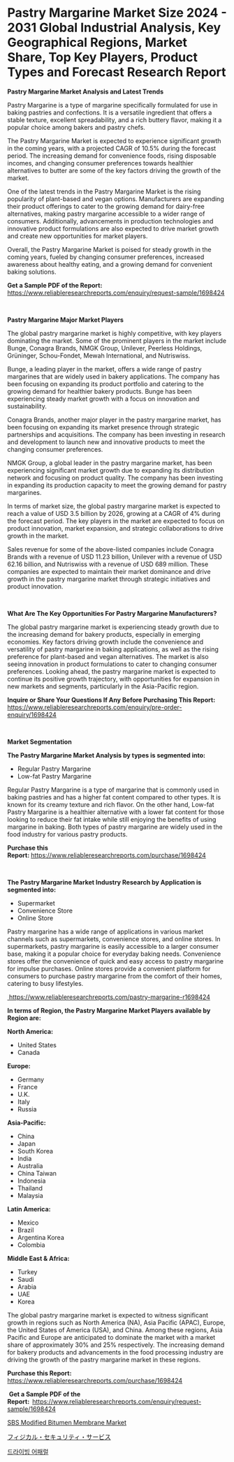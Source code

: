 <p><h1>Pastry Margarine Market Size 2024 - 2031 Global Industrial Analysis, Key Geographical Regions, Market Share, Top Key Players, Product Types and Forecast Research Report</h1></p><p><strong>Pastry Margarine Market Analysis and Latest Trends</strong></p>
<p><p>Pastry Margarine is a type of margarine specifically formulated for use in baking pastries and confections. It is a versatile ingredient that offers a stable texture, excellent spreadability, and a rich buttery flavor, making it a popular choice among bakers and pastry chefs.</p><p>The Pastry Margarine Market is expected to experience significant growth in the coming years, with a projected CAGR of 10.5% during the forecast period. The increasing demand for convenience foods, rising disposable incomes, and changing consumer preferences towards healthier alternatives to butter are some of the key factors driving the growth of the market.</p><p>One of the latest trends in the Pastry Margarine Market is the rising popularity of plant-based and vegan options. Manufacturers are expanding their product offerings to cater to the growing demand for dairy-free alternatives, making pastry margarine accessible to a wider range of consumers. Additionally, advancements in production technologies and innovative product formulations are also expected to drive market growth and create new opportunities for market players.</p><p>Overall, the Pastry Margarine Market is poised for steady growth in the coming years, fueled by changing consumer preferences, increased awareness about healthy eating, and a growing demand for convenient baking solutions.</p></p>
<p><strong>Get a Sample PDF of the Report:&nbsp;</strong> <a href="https://www.reliableresearchreports.com/enquiry/request-sample/1698424">https://www.reliableresearchreports.com/enquiry/request-sample/1698424</a></p>
<p>&nbsp;</p>
<p><strong>Pastry Margarine Major Market Players</strong></p>
<p><p>The global pastry margarine market is highly competitive, with key players dominating the market. Some of the prominent players in the market include Bunge, Conagra Brands, NMGK Group, Unilever, Peerless Holdings, Grüninger, Schou-Fondet, Mewah International, and Nutriswiss.</p><p>Bunge, a leading player in the market, offers a wide range of pastry margarines that are widely used in bakery applications. The company has been focusing on expanding its product portfolio and catering to the growing demand for healthier bakery products. Bunge has been experiencing steady market growth with a focus on innovation and sustainability.</p><p>Conagra Brands, another major player in the pastry margarine market, has been focusing on expanding its market presence through strategic partnerships and acquisitions. The company has been investing in research and development to launch new and innovative products to meet the changing consumer preferences.</p><p>NMGK Group, a global leader in the pastry margarine market, has been experiencing significant market growth due to expanding its distribution network and focusing on product quality. The company has been investing in expanding its production capacity to meet the growing demand for pastry margarines.</p><p>In terms of market size, the global pastry margarine market is expected to reach a value of USD 3.5 billion by 2026, growing at a CAGR of 4% during the forecast period. The key players in the market are expected to focus on product innovation, market expansion, and strategic collaborations to drive growth in the market.</p><p>Sales revenue for some of the above-listed companies include Conagra Brands with a revenue of USD 11.23 billion, Unilever with a revenue of USD 62.16 billion, and Nutriswiss with a revenue of USD 689 million. These companies are expected to maintain their market dominance and drive growth in the pastry margarine market through strategic initiatives and product innovation.</p></p>
<p>&nbsp;</p>
<p><strong>What Are The Key Opportunities For Pastry Margarine Manufacturers?</strong></p>
<p><p>The global pastry margarine market is experiencing steady growth due to the increasing demand for bakery products, especially in emerging economies. Key factors driving growth include the convenience and versatility of pastry margarine in baking applications, as well as the rising preference for plant-based and vegan alternatives. The market is also seeing innovation in product formulations to cater to changing consumer preferences. Looking ahead, the pastry margarine market is expected to continue its positive growth trajectory, with opportunities for expansion in new markets and segments, particularly in the Asia-Pacific region.</p></p>
<p><strong>Inquire or Share Your Questions If Any Before Purchasing This Report:</strong> <a href="https://www.reliableresearchreports.com/enquiry/pre-order-enquiry/1698424">https://www.reliableresearchreports.com/enquiry/pre-order-enquiry/1698424</a></p>
<p>&nbsp;</p>
<p><strong>Market Segmentation</strong></p>
<p><strong>The Pastry Margarine Market Analysis by types is segmented into:</strong></p>
<p><ul><li>Regular Pastry Margarine</li><li>Low-fat Pastry Margarine</li></ul></p>
<p><p>Regular Pastry Margarine is a type of margarine that is commonly used in baking pastries and has a higher fat content compared to other types. It is known for its creamy texture and rich flavor. On the other hand, Low-fat Pastry Margarine is a healthier alternative with a lower fat content for those looking to reduce their fat intake while still enjoying the benefits of using margarine in baking. Both types of pastry margarine are widely used in the food industry for various pastry products.</p></p>
<p><strong>Purchase this Report:&nbsp;</strong><a href="https://www.reliableresearchreports.com/purchase/1698424">https://www.reliableresearchreports.com/purchase/1698424</a></p>
<p>&nbsp;</p>
<p><strong>The Pastry Margarine Market Industry Research by Application is segmented into:</strong></p>
<p><ul><li>Supermarket</li><li>Convenience Store</li><li>Online Store</li></ul></p>
<p><p>Pastry margarine has a wide range of applications in various market channels such as supermarkets, convenience stores, and online stores. In supermarkets, pastry margarine is easily accessible to a larger consumer base, making it a popular choice for everyday baking needs. Convenience stores offer the convenience of quick and easy access to pastry margarine for impulse purchases. Online stores provide a convenient platform for consumers to purchase pastry margarine from the comfort of their homes, catering to busy lifestyles.</p></p>
<p><a href="https://www.reliableresearchreports.com/pastry-margarine-r1698424">&nbsp;https://www.reliableresearchreports.com/pastry-margarine-r1698424</a></p>
<p><strong>In terms of Region, the Pastry Margarine Market Players available by Region are:</strong></p>
<p>
    <p> <strong> North America: </strong>
        <ul>
            <li>United States</li>
            <li>Canada</li>
        </ul>
        </p> 
    <p> <strong> Europe: </strong>
        <ul>
            <li>Germany</li>
            <li>France</li>
            <li>U.K.</li>
            <li>Italy</li>
            <li>Russia</li>
        </ul>
        </p> 
    <p> <strong> Asia-Pacific: </strong>
        <ul>
            <li>China</li>
            <li>Japan</li>
            <li>South Korea</li>
            <li>India</li>
            <li>Australia</li>
            <li>China Taiwan</li>
            <li>Indonesia</li>
            <li>Thailand</li>
            <li>Malaysia</li>
        </ul>
        </p> 
    <p> <strong> Latin America: </strong>
        <ul>
            <li>Mexico</li>
            <li>Brazil</li>
            <li>Argentina Korea</li>
            <li>Colombia</li>
        </ul>
        </p> 
    <p> <strong> Middle East & Africa: </strong>
        <ul>
            <li>Turkey</li>
            <li>Saudi</li>
            <li>Arabia</li>
            <li>UAE</li>
            <li>Korea</li>
        </ul>
    </p>
    </p>
<p><p>The global pastry margarine market is expected to witness significant growth in regions such as North America (NA), Asia Pacific (APAC), Europe, the United States of America (USA), and China. Among these regions, Asia Pacific and Europe are anticipated to dominate the market with a market share of approximately 30% and 25% respectively. The increasing demand for bakery products and advancements in the food processing industry are driving the growth of the pastry margarine market in these regions.</p></p>
<p><strong>Purchase this Report: </strong><a href="https://www.reliableresearchreports.com/purchase/1698424">https://www.reliableresearchreports.com/purchase/1698424</a></p>
<p>&nbsp;<strong>Get a Sample PDF of the Report:&nbsp;&nbsp;</strong><a href="https://www.reliableresearchreports.com/enquiry/request-sample/1698424">https://www.reliableresearchreports.com/enquiry/request-sample/1698424</a></p>
<p><strong></strong></p>
<p><p><a href="https://github.com/tofikabedla53/Market-Research-Report-List-1/blob/main/sbs-modified-bitumen-membrane-market.md">SBS Modified Bitumen Membrane Market</a></p><p><a href="https://github.com/AhmadMann1950/Market-Research-Report-List-2/blob/main/3750939184171.md">フィジカル・セキュリティ・サービス</a></p><p><a href="https://github.com/mofijurk071/Market-Research-Report-List-1/blob/main/3020590187017.md">드라이빙 어패럴</a></p></p>
